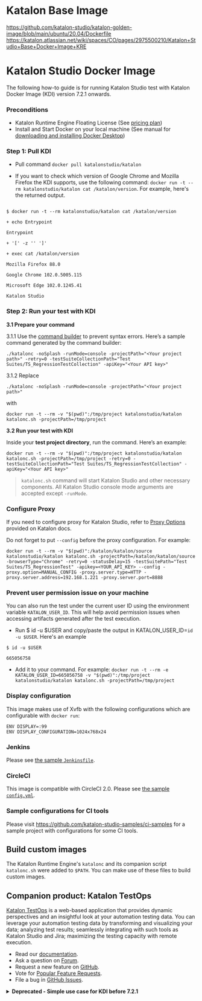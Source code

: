# Katalon Base Image

https://github.com/katalon-studio/katalon-golden-image/blob/main/ubuntu/20.04/Dockerfile
https://katalon.atlassian.net/wiki/spaces/CO/pages/2975500210/Katalon+Studio+Base+Docker+Image+KRE

# Katalon Studio Docker Image 

The following how-to guide is for running Katalon Studio test with Katalon Docker Image (KDI) version 7.2.1 onwards.

### Preconditions

* Katalon Runtime Engine Floating License (See [pricing plan](https://www.katalon.com/pricing/))
* Install and Start Docker on your local machine (See manual for [downloading and installing Docker Desktop](https://docs.docker.com/desktop/#download-and-install))

### Step 1: Pull KDI

* Pull command `docker pull katalonstudio/katalon`

* If you want to check which version of Google Chrome and Mozilla Firefox the KDI supports, use the following command: `docker run -t --rm katalonstudio/katalon cat /katalon/version`. For example, here's the returned output.

```

$ docker run -t --rm katalonstudio/katalon cat /katalon/version

+ echo Entrypoint

Entrypoint

+ '[' -z '' ']'

+ exec cat /katalon/version

Mozilla Firefox 88.0

Google Chrome 102.0.5005.115

Microsoft Edge 102.0.1245.41

Katalon Studio
```

### Step 2: Run your test with KDI

**3.1 Prepare your command**

3.1.1 Use the [command builder](https://docs.katalon.com/katalon-studio/docs/console-mode-execution.html#command-builder) to prevent syntax errors. Here’s a sample command generated by the command builder:

`./katalonc -noSplash -runMode=console -projectPath="<Your project path>" -retry=0 -testSuiteCollectionPath="Test Suites/TS_RegressionTestCollection" -apiKey="<Your API key>"`

3.1.2 Replace 

`./katalonc -noSplash -runMode=console -projectPath="<Your project path>"` 

with 

`docker run -t --rm -v "$(pwd)":/tmp/project katalonstudio/katalon katalonc.sh -projectPath=/tmp/project`

**3.2 Run your test with KDI**

Inside your **test project directory**, run the command. Here’s an example:

`docker run -t --rm -v "$(pwd)":/tmp/project katalonstudio/katalon katalonc.sh -projectPath=/tmp/project -retry=0 -testSuiteCollectionPath="Test Suites/TS_RegressionTestCollection" -apiKey="<Your API key>"`

> `katalonc.sh` command will start Katalon Studio and other necessary components. All Katalon Studio console mode arguments are accepted except `-runMode`.

### Configure Proxy

If you need to configure proxy for Katalon Studio, refer to [Proxy Options](https://docs.katalon.com/katalon-studio/docs/console-mode-execution.html#proxy-options) provided on Katalon docs.

Do not forget to put `--config` before the proxy configuration. For example:

```
docker run -t --rm -v "$(pwd)":/katalon/katalon/source katalonstudio/katalon katalonc.sh -projectPath=/katalon/katalon/source -browserType="Chrome" -retry=0 -statusDelay=15 -testSuitePath="Test Suites/TS_RegressionTest" -apikey=<YOUR_API_KEY> --config -proxy.option=MANUAL_CONFIG -proxy.server.type=HTTP -proxy.server.address=192.168.1.221 -proxy.server.port=8888
```

### Prevent user permission issue on your machine

You can also run the test under the current user ID using the environment variable `KATALON_USER_ID`. This will help avoid permission issues when accessing artifacts generated after the test execution.

* Run $ id -u $USER and copy/paste the output in KATALON_USER_ID=`id -u $USER`. Here's an example
```
$ id -u $USER

665056758
```

* Add it to your command. For example: `docker run -t --rm -e KATALON_USER_ID=665056758 -v "$(pwd)":/tmp/project katalonstudio/katalon katalonc.sh -projectPath=/tmp/project`

### Display configuration

This image makes use of Xvfb with the following configurations which are configurable with `docker run`:

```
ENV DISPLAY=:99
ENV DISPLAY_CONFIGURATION=1024x768x24
```

### Jenkins

Please see [the sample `Jenkinsfile`](https://github.com/katalon-studio-samples/ci-samples/blob/master/Jenkinsfile).

### CircleCI

This image is compatible with CircleCI 2.0. Please see [the sample `config.yml`](https://github.com/katalon-studio-samples/ci-samples/blob/master/.circleci/config.yml).

### Sample configurations for CI tools

Please visit https://github.com/katalon-studio-samples/ci-samples for a sample project with configurations for some CI tools.

## Build custom images

The Katalon Runtime Engine's `katalonc` and its companion script `katalonc.sh` were added to `$PATH`. You can make use of these files to build custom images.

## Companion product: Katalon TestOps

[Katalon TestOps](https://analytics.katalon.com) is a web-based application that provides dynamic perspectives and an insightful look at your automation testing data. You can leverage your automation testing data by transforming and visualizing your data; analyzing test results; seamlessly integrating with such tools as Katalon Studio and Jira; maximizing the testing capacity with remote execution.

* Read our [documentation](https://docs.katalon.com/katalon-analytics/docs/overview.html).
* Ask a question on [Forum](https://forum.katalon.com/categories/katalon-analytics).
* Request a new feature on [GitHub](CONTRIBUTING.md).
* Vote for [Popular Feature Requests](https://github.com/katalon-analytics/katalon-analytics/issues?q=is%3Aopen+is%3Aissue+label%3Afeature-request+sort%3Areactions-%2B1-desc).
* File a bug in [GitHub Issues](https://github.com/katalon-analytics/katalon-analytics/issues).

<details><summary><strong>Deprecated - Simple use case for KDI before 7.2.1</strong></summary>
<p>

Inside the test project directory, execute the following command:

```
docker run -t --rm -v "$(pwd)":/katalon/katalon/source katalonstudio/katalon katalon-execute.sh -browserType="Chrome" -retry=0 -statusDelay=15 -testSuitePath="Test Suites/TS_RegressionTest" -apikey=<YOUR_API_KEY>
```

**`katalon-execute.sh`**

This command will start Katalon Studio and other necessary components. All [Katalon Studio console mode arguments](https://docs.katalon.com/display/KD/Console+Mode+Execution) are accepted *except* `-runMode`, `-reportFolder`, and `-projectPath`.

**`/katalon/katalon/source`**

`katalon-execute.sh` will look for the test project inside this directory.

If this bind mount is not used, `katalon-execute.sh` will look for the test project inside the current working directory (defined with `docker run`'s `-w` argument)..

```
docker run -t --rm -v "$(pwd)":/tmp/source -w /tmp/source katalonstudio/katalon katalon-execute.sh -browserType="Chrome" -retry=0 -statusDelay=15 -testSuitePath="Test Suites/TS_RegressionTest" -apikey=<YOUR_API_KEY>
```

**Reports**

Reports will be written to the `report` directory.

> **Docker Toolbox for Windows**
>
> Please make sure directories have been shared and configured correctly https://docs.docker.com/toolbox/toolbox_install_windows/#optional-add-shared-directories.

If bind mount `/katalon/katalon/report` is used, the test reports will be written to that location on the host machine.

</p>
</details>
